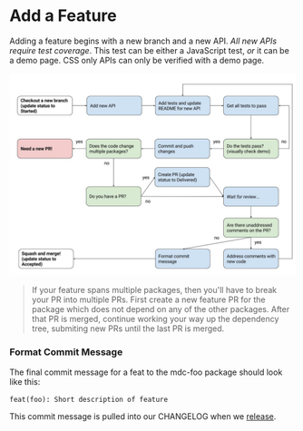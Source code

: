 # Add a Feature

Adding a feature begins with a new branch and a new API.
_All new APIs require test coverage_. This test can be either a JavaScript
test, _or_ it can be a demo page. CSS only APIs can only be verified with a
demo page.

![MDC Web New Feature](feat.jpg?raw=true)

> If your feature spans multiple packages, then you'll have to break your PR
into multiple PRs. First create a new feature PR for the package which does not
depend on any of the other packages. After that PR is merged, continue working
your way up the dependency tree, submiting new PRs until the last PR is merged.

### Format Commit Message

The final commit message for a feat to the mdc-foo package should look like this:

```
feat(foo): Short description of feature
```

This commit message is pulled into our CHANGELOG when we [release](../external.md).
